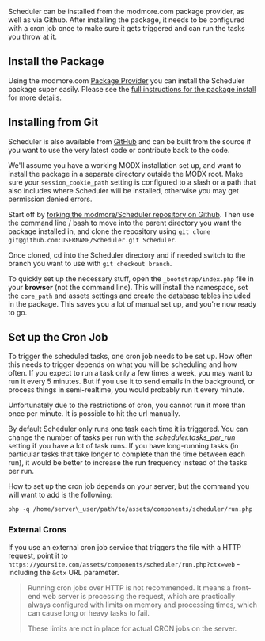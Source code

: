 Scheduler can be installed from the modmore.com package provider, as well as via Github. After installing the package, it needs to be configured with a cron job once to make sure it gets triggered and can run the tasks you throw at it.

## Install the Package

Using the modmore.com [Package Provider](https://modmore.com/about/package-provider/) you can install the Scheduler package super easily. Please see the [full instructions for the package install](https://modmore.com/extras/scheduler/download/) for more details.

## Installing from Git

Scheduler is also available from [GitHub](https://github.com/modmore/ContentBlocks/) and can be built from the source if you want to use the very latest code or contribute back to the code.

We'll assume you have a working MODX installation set up, and want to install the package in a separate directory outside the MODX root. Make sure your `session_cookie_path` setting is configured to a slash or a path that also includes where Scheduler will be installed, otherwise you may get permission denied errors.

Start off by [forking the modmore/Scheduler repository on Github](https://github.com/modmore/Scheduler/fork). Then use the command line / bash to move into the parent directory you want the package installed in, and clone the repository using `git clone git@github.com:USERNAME/Scheduler.git Scheduler`.

Once cloned, cd into the Scheduler directory and if needed switch to the branch you want to use with `git checkout branch`.

To quickly set up the necessary stuff, open the `_bootstrap/index.php` file in your **browser** (not the command line). This will install the namespace, set the `core_path` and assets settings and create the database tables included in the package. This saves you a lot of manual set up, and you're now ready to go.

## Set up the Cron Job

To trigger the scheduled tasks, one cron job needs to be set up. How often this needs to trigger depends on what you will be scheduling and how often. If you expect to run a task only a few times a week, you may want to run it every 5 minutes. But if you use it to send emails in the background, or process things in semi-realtime, you would probably run it every minute.

Unfortunately due to the restrictions of cron, you cannot run it more than once per minute. It is possible to hit the url manually.

By default Scheduler only runs one task each time it is triggered. You can change the number of tasks per run with the _scheduler.tasks\_per\_run_ setting if you have a lot of task runs. If you have long-running tasks (in particular tasks that take longer to complete than the time between each run), it would be better to increase the run frequency instead of the tasks per run.

How to set up the cron job depends on your server, but the command you will want to add is the following:


```` html
php -q /home/server\_user/path/to/assets/components/scheduler/run.php
````

### External Crons

If you use an external cron job service that triggers the file with a HTTP request, point it to  `https://yoursite.com/assets/components/scheduler/run.php?ctx=web` - including the `&ctx` URL parameter.

> Running cron jobs over HTTP is not recommended. It means a front-end web server is processing the request, which are practically always configured with limits on memory and processing times, which can cause long or heavy tasks to fail.
>
> These limits are not in place for actual CRON jobs on the server.
